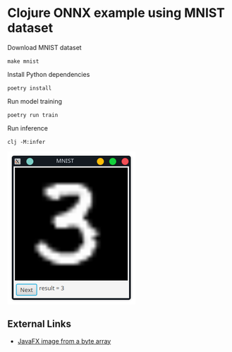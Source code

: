 # Clojure ONNX example using MNIST dataset

Download MNIST dataset
```Shell
make mnist
```

Install Python dependencies
```Shell
poetry install
```

Run model training
```Shell
poetry run train
```

Run inference
```Shell
clj -M:infer
```

![inference GUI screenshot](infer.png)

## External Links

* [JavaFX image from a byte array](https://gist.github.com/jamesthompson/3344090)
